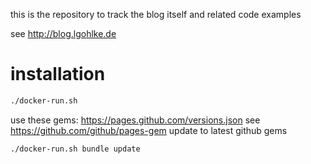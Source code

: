 this is the repository to track the blog itself and related code examples

see http://blog.lgohlke.de

# installation

```bash
./docker-run.sh
```

use these gems: https://pages.github.com/versions.json
see https://github.com/github/pages-gem
update to latest github gems
```bash
./docker-run.sh bundle update
```
